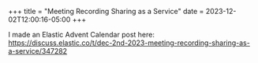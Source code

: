 +++
title = "Meeting Recording Sharing as a Service"
date = 2023-12-02T12:00:16-05:00
+++

I made an Elastic Advent Calendar post here: https://discuss.elastic.co/t/dec-2nd-2023-meeting-recording-sharing-as-a-service/347282
